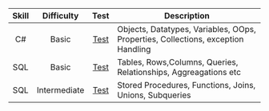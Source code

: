 | Skill | Difficulty | Test | Description|
|:---:|:---:|:---:|---|
|C#|Basic|[Test](https://www.hackerrank.com/certificates/64d764516f9f)|Objects, Datatypes, Variables, OOps, Properties, Collections, exception Handling|
|SQL|Basic|[Test](https://www.hackerrank.com/certificates/e2e4d8c8fadb)|Tables, Rows,Columns, Queries, Relationships, Aggreagations etc|
|SQL|Intermediate|[Test](https://www.hackerrank.com/certificates/1512703c0c92)|Stored Procedures, Functions, Joins, Unions, Subqueries|
